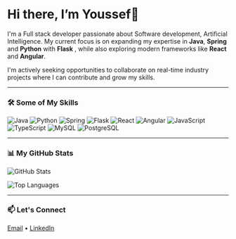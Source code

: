 # Hi there, I’m Youssef👋

I'm a Full stack developer passionate about Software development, Artificial Intelligence. My current focus is on expanding my expertise in **Java**, **Spring** and **Python** with **Flask** , while also exploring modern frameworks like **React** and **Angular**.

I'm actively seeking opportunities to collaborate on real-time industry projects where I can contribute and grow my skills.

---
### 🛠️ Some of My Skills
![Java](https://img.shields.io/badge/-Java-007396?logo=java&logoColor=white&style=for-the-badge)
![Python](https://img.shields.io/badge/-Python-3776AB?logo=python&logoColor=white&style=for-the-badge)
![Spring](https://img.shields.io/badge/-Spring-6DB33F?logo=spring&logoColor=white&style=for-the-badge)
![Flask](https://img.shields.io/badge/-Flask-000000?logo=flask&logoColor=white&style=for-the-badge)
![React](https://img.shields.io/badge/-React-61DAFB?logo=react&logoColor=white&style=for-the-badge)
![Angular](https://img.shields.io/badge/-Angular-DD0031?logo=angular&logoColor=white&style=for-the-badge)
![JavaScript](https://img.shields.io/badge/-JavaScript-F7DF1E?logo=javascript&logoColor=black&style=for-the-badge)
![TypeScript](https://img.shields.io/badge/-TypeScript-3178C6?logo=typescript&logoColor=white&style=for-the-badge)
![MySQL](https://img.shields.io/badge/-MySQL-4479A1?logo=mysql&logoColor=white&style=for-the-badge)
![PostgreSQL](https://img.shields.io/badge/-PostgreSQL-336791?logo=postgresql&logoColor=white&style=for-the-badge)

---

### 📊 My GitHub Stats
![GitHub Stats](https://github-readme-stats.vercel.app/api?username=Youssef-Ait-Elhaj&show_icons=true&theme=radical)

![Top Languages](https://github-readme-stats.vercel.app/api/top-langs/?username=Youssef-Ait-Elhaj&layout=compact&theme=radical)

---

### 📫 Let's Connect
[Email](mailto:youssef.aitelhaj.abdeslam@gmail.com) • [LinkedIn](https://www.linkedin.com/in/youssef-ait-elhaj-a37263165/)
